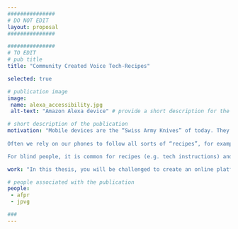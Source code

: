```yaml
---
###############
# DO NOT EDIT
layout: proposal
###############

###############
# TO EDIT
# pub title
title: "Community Created Voice Tech-Recipes"

selected: true

# publication image
image:
 name: alexa_accessibility.jpg
 alt-text: "Amazon Alexa device" # provide a short description for the image #a11y

# short description of the publication
motivation: "Mobile devices are the “Swiss Army Knives” of today. They support a wide range of tasks, enabling people to access a wealth of information and services through their extensive connectivity; they have the potential to empower people in everyday tasks.
	
Often we rely on our phones to follow all sorts of “recipes”, for example cooking, tutorial steps for a particular software, hardware configuration, assembly furniture and so on. While some of these are professionally created instructions, often we are dealing with authored content on blogs, cooking websites, online communities and even instructions written by colleagues,  friends and family.

For blind people, it is common for recipes (e.g. tech instructions) and other instructions to be passed along within the community and on a user to user basis. However, creating, disseminating and consuming this information strictly on a smartphone has its challenges. For example, following these recipes on a phone while focusing on the primary task causes additional challenges. "

work: "In this thesis, you will be challenged to create an online platform to create “recipes” to be shared and consumed through smartphones and voice assistants such as Google Mini or Amazon Alexa."

# people associated with the publication
people:
 - afpr
 - jpvg

###
---
```

